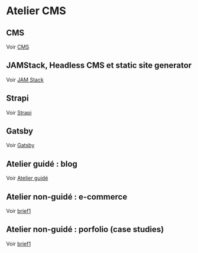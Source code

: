 # Atelier CMS

## CMS

Voir [CMS](./CMS.md)

## JAMStack, Headless CMS et static site generator

Voir [JAM Stack](./jamstack.md)

## Strapi

Voir [Strapi](./strapi.md)

## Gatsby

Voir [Gatsby](./gatsby.md)

## Atelier guidé : blog

Voir [Atelier guidé](./atelier.guide.md)

## Atelier non-guidé : e-commerce

Voir [brief1](./brief1.md)

## Atelier non-guidé : porfolio (case studies)

Voir [brief1](./brief2.md)